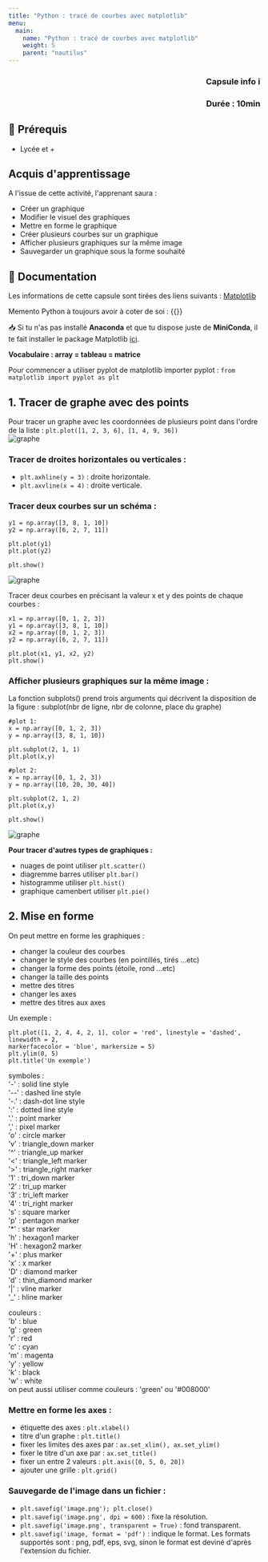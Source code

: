 ```yaml
---
title: "Python : tracé de courbes avec matplotlib"
menu:
  main:
    name: "Python : tracé de courbes avec matplotlib"
    weight: 5
    parent: "nautilus"
---
```


### **<p style="text-align: right;">Capsule info ℹ️</p>**
### <p style="text-align: right;">Durée : 10min</p>

## 🎒 Prérequis

- Lycée et +

## Acquis d'apprentissage
A l'issue de cette activité, l'apprenant saura : 
- Créer un graphique
- Modifier le visuel des graphiques 
- Mettre en forme le graphique
- Créer plusieurs courbes sur un graphique
- Afficher plusieurs graphiques sur la même image 
- Sauvegarder un graphique sous la forme souhaité 

## 📗 Documentation

Les informations de cette capsule sont tirées des liens suivants :
[Matplotlib](https://www.w3schools.com/python/matplotlib_intro.asp)

Memento Python à toujours avoir à coter de soi : 
{{<pdf src="https://perso.limsi.fr/pointal/_media/python:cours:mementopython3.pdf" >}}
 
📥 Si tu n'as pas installé **Anaconda** et que tu dispose juste de **MiniConda**, il te fait installer le package Matplotlib [ici](https://matplotlib.org/stable/users/installing.html).  

**Vocabulaire : array = tableau = matrice**  

Pour commencer a utiliser pyplot de matplotlib importer pyplot : 
`from matplotlib import pyplot as plt`

## 1. Tracer de graphe avec des points 

Pour tracer un graphe avec les coordonnées de plusieurs point dans l'ordre de la liste : 
`plt.plot([1, 2, 3, 6], [1, 4, 9, 36])`  
![graphe](img/graphe.png)


### Tracer de droites horizontales ou verticales :  
* `plt.axhline(y = 3)` : droite horizontale.  
* `plt.axvline(x = 4)` : droite verticale.  

### Tracer deux courbes sur un schéma :   
```
y1 = np.array([3, 8, 1, 10])
y2 = np.array([6, 2, 7, 11])

plt.plot(y1)
plt.plot(y2)

plt.show()
```
![graphe](img/graphe2.png)

Tracer deux courbes en précisant la valeur x et y des points de chaque courbes : 
```
x1 = np.array([0, 1, 2, 3])
y1 = np.array([3, 8, 1, 10])
x2 = np.array([0, 1, 2, 3])
y2 = np.array([6, 2, 7, 11])

plt.plot(x1, y1, x2, y2)
plt.show()
```

### Afficher plusieurs graphiques sur la même image : 

La fonction subplots() prend trois arguments qui décrivent la disposition de la figure : subplot(nbr de ligne, nbr de colonne, place du graphe)

```
#plot 1:
x = np.array([0, 1, 2, 3])
y = np.array([3, 8, 1, 10])

plt.subplot(2, 1, 1)
plt.plot(x,y)

#plot 2:
x = np.array([0, 1, 2, 3])
y = np.array([10, 20, 30, 40])

plt.subplot(2, 1, 2)
plt.plot(x,y)

plt.show()
```
![graphe](img/graphex.png)

**Pour tracer d'autres types de graphiques :**
* nuages de point utiliser `plt.scatter()`
* diagremme barres utiliser `plt.bar()`
* histogramme utiliser `plt.hist()`
* graphique camenbert utiliser `plt.pie()`

## 2. Mise en forme 

On peut mettre en forme les graphiques : 
* changer la couleur des courbes
* changer le style des courbes (en pointillés, tirés ...etc)
* changer la forme des points (étoile, rond ...etc)
* changer la taille des points
* mettre des titres 
* changer les axes
* mettre des titres aux axes 

Un exemple :  
```
plt.plot([1, 2, 4, 4, 2, 1], color = 'red', linestyle = 'dashed', linewidth = 2,
markerfacecolor = 'blue', markersize = 5)
plt.ylim(0, 5)
plt.title('Un exemple')
```

symboles :  
'-' : solid line style  
'--' : dashed line style  
'-.' : dash-dot line style  
':' : dotted line style  
'.' : point marker  
',' : pixel marker  
'o' : circle marker  
'v' : triangle_down marker  
'^' : triangle_up marker  
'<' : triangle_left marker  
'>' : triangle_right marker  
'1' : tri_down marker  
'2' : tri_up marker  
'3' : tri_left marker  
'4' : tri_right marker  
's' : square marker  
'p' : pentagon marker  
'*' : star marker  
'h' : hexagon1 marker  
'H' : hexagon2 marker  
'+' : plus marker  
'x' : x marker  
'D' : diamond marker  
'd' : thin_diamond marker  
'|' : vline marker  
'_' : hline marker  

couleurs :   
'b' : blue  
'g' : green  
'r' : red  
'c' : cyan  
'm' : magenta  
'y' : yellow  
'k' : black  
'w' : white  
on peut aussi utiliser comme couleurs : 'green' ou '#008000'

### Mettre en forme les axes :  
* étiquette des axes : `plt.xlabel()`
* titre d'un graphe : `plt.title()`
* fixer les limites des axes par : `ax.set_xlim(), ax.set_ylim()`
* fixer le titre d'un axe par : `ax.set_title()`
* fixer un entre 2 valeurs : `plt.axis([0, 5, 0, 20])`
* ajouter une grille : `plt.grid()`

### Sauvegarde de l'image dans un fichier :  
* `plt.savefig('image.png'); plt.close()`
* `plt.savefig('image.png', dpi = 600)` : fixe la résolution.
* `plt.savefig('image.png', transparent = True)` : fond transparent.
* `plt.savefig('image, format = 'pdf')` : indique le format. Les formats supportés sont : png, pdf, eps, svg, sinon le format est deviné d'après l'extension du fichier.